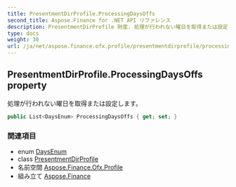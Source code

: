 ```yaml
---
title: PresentmentDirProfile.ProcessingDaysOffs
second_title: Aspose.Finance for .NET API リファレンス
description: PresentmentDirProfile 財産. 処理が行われない曜日を取得または設定します
type: docs
weight: 30
url: /ja/net/aspose.finance.ofx.profile/presentmentdirprofile/processingdaysoffs/
---
```

## PresentmentDirProfile.ProcessingDaysOffs property

処理が行われない曜日を取得または設定します。

```csharp
public List<DaysEnum> ProcessingDaysOffs { get; set; }
```

### 関連項目

* enum [DaysEnum](../../daysenum/)
* class [PresentmentDirProfile](../)
* 名前空間 [Aspose.Finance.Ofx.Profile](../../presentmentdirprofile/)
* 組み立て [Aspose.Finance](../../../)


